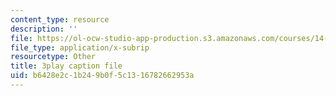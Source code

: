 ```yaml
---
content_type: resource
description: ''
file: https://ol-ocw-studio-app-production.s3.amazonaws.com/courses/14-01-principles-of-microeconomics-fall-2018/b6428e2c1b249b0f5c1316782662953a_0kA91PvS3sk.srt
file_type: application/x-subrip
resourcetype: Other
title: 3play caption file
uid: b6428e2c-1b24-9b0f-5c13-16782662953a
---
```

